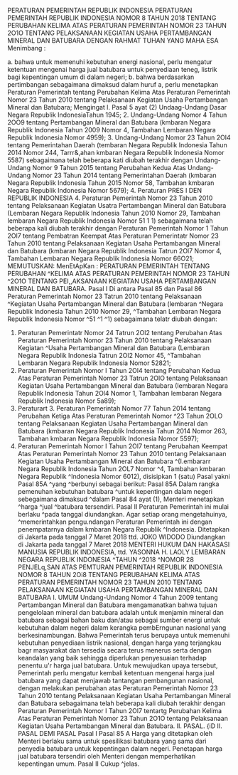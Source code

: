  PERATURAN PEMERINTAH REPUBLIK INDONESIA PERATURAN PEMERINTAH REPUBLIK INDONESIA NOMOR 8 TAHUN 2018 TENTANG PERUBAHAN KELIMA ATAS PERATURAN PEMERINTAH NOMOR 23 TAHUN 2O1O TENTANG PELAKSANAAN KEGIATAN USAHA PERTAMBANGAN MINERAL DAN BATUBARA
DENGAN RAHMAT TUHAN YANG MAHA ESA
Menimbang :

a. bahwa untuk memenuhi kebutuhan energi nasional, perlu mengatur ketentuan mengenai harga jual batubara untuk penyediaan teneg, listrik bagi kepentingan umum di dalam negeri;
b. bahwa berdasarkan pertimbangan sebagaimana dimaksud dalam huruf a, perlu menetapkan Peraturan Pemerintah tentang Perubahan Kelima Atas Peraturan Pemerintah Nomor 23 Tahun 2010 tentang Pelaksanaan Kegiatan Usaha Pertambangan Mineral dan Batubara; Mengingat l. Pasal 5 ayat (2) Undaag-Undang Dasar Negara Republik IndonesiaTahun 1945;
2. Undang-Undang Nomor 4 Tahun 2OO9 tentang Pertambangan Mineral dan Batubara (kmbaran Negara Republik Indonesia Tahun 2009 Nomor 4, Tambahan Lembaran Negara Republik Indonesia Nomor 4959);
3. Undang-Undang Nomor 23 Tahun 2Ol4 tentang Pemerintahan Daerah (tembaran Negara Republik Indonesia Tahun 2014 Nomor 244, Tarrr&,ahan kmbaran Negara Republik Indonesia Nomor 5587) sebagaimana telah beberapa kati diubah terakhir dengan Undang-Undang Nomor 9 Tahun 2015 tentang Perubahan Kedua Atas Undang-Undang Nomor 23 Tahun 2014 tentang Pemerintahan Daerah (kmbaran Negara Republik Indonesia Tahun 2015 Nomor 58, Tambahan kmbaran Negara Republik Indonesia Nomor 5679);
4. Peraturan PRES I DEN REPUBLIK INDONESIA 4. Peraturan Pemerintah Nomor 23 Tahun 2010 tentang Pelaksanaan Kegiatan Usatra Pertambangan Mineral dan Batubara (Lembaran Negara Republik Indonesia Tahun 2010 Nomor 29, Tambahan Iembaran Negara Republik Indonesia Nomor 51 1 1) sebagaimana telah beberapa kali diubah terakhir dengan Peraturan Pemerintah Nomor 1 Tahun 2Ol7 tentang Pembatran Keempat Atas Peraturan Pemerintatr Nomor 23 Tahun 2010 tentang Pelaksanaan Kegiatan Usaha Pertambangan Mineral dan Batubara (kmbaran Negara Republik Indonesia Tatrun 2Ol7 Nomor 4, Tambahan Lembaran Negara Republik Indonesia Nomor 66O21;
MEMUTUSKAN:
 MenEtApKan : PERATURAN PEMERINTAH TENTANG PERUBAHAN ^KELIMA ATAS PERATURAN PEMERINTAH NOMOR 23 TAHUN ^2O1O TENTANG PEI,,AKSANAAN KEGIATAN USAHA PERTAMBANGAN MINERAL DAN BATUBARA.
Pasal I
Di antara Pasal 85 dan Pasal 86 Peraturan Pemerintah Nomor 23 Tatrun 2010 tentang Pelaksanaan ^Kegiatan Usaha Pertambangan Mineral dan Batubara (lembaran ^Negara Republik Indonesia Tahun 2010 Nomor 29, ^Tambahan Lembaran Negara Republik Indonesia Nomor ^51 ^1 ^1) sebagaimana telatr diubah dengan:
1. Peraturan Pemerintatr Nomor 24 Tatrun 2Ol2 tentang Perubahan Atas Peraturan Pemerintah Nomor 23 Tahun 2010 tentang Pelaksanaan Kegiatan ^Usaha Pertambangan Mineral dan Batubara (Lembaran Negara Republik Indonesia Tatrun 2Ol2 Nomor 45, ^Tambahan Lembaran Negara Republik Indonesia Nomor 52821;
2. Peraturan Pemerintah Nomor I Tahun 2Ol4 tentang Perubahan Kedua Atas Peraturan Pemerintah Nomor 23 Tatrun 2OlO tentang Pelaksanaan Kegiatan Usaha Pertambangan Mineral dan Batubara (Iembaran Negara Republik Indonesia Tahun 2Ol4 Nomor 1, Tambahan lembaran Negara Republik Indonesia Nomor 5a89);
3. Peraturart 3. Peraturan Pemerintah Nomor 77 Tahun 2014 tentang Perubahan Ketiga Atas Peraturan Pemerintah Nomor ^23 Tahun 2OLO tentang Pelaksanaan Kegiatan Usaha Pertambangan Mineral dan Batubara (kmbaran Negara Republik Indonesia Tahun 2014 Nomor 263, Tambahan kmbaran Negara Republik Indonesia Nomor 5597);
4. Peraturan Pemerintah Nomor I Tahun 2Ol7 tentang Perubahan Keempat Atas Peraturan Pemerintah Nomor 23 Tahun 2010 tentang Pelaksanaan Kegiatan Usaha Pertambangan Mineral dan Batubara ^(I.embararr Negara Republik Indonesia Tahun 2OL7 Nomor ^4, Tambahan kmbaran Negara Republik ^Indonesia Nomor 6012), disisipkan 1 (satu) Pasal yakni Pasal 85A ^yang ^berbunyi sebagai berikut:
Pasal 85A
Dalam rangka pemenuhan kebutuhan batubara ^untuk kepentingan dalam negeri sebegaimana dimaksud ^dalam Pasal 84 ayat (1), Menteri menetapkan ^harga ^jual ^batubara tersendiri.
Pasal II
Peraturan Pemerintah ini mulai berlaku ^pada tanggal diundangkan.
Agar setiap orang mengetahuinya, ^memerintahkan pengu.ndangan Peraturan Pemerintah ini dengan penempatarnya dalam kmbaran Negara Republik ^Indonesia. Ditetapkan di Jakarta pada tanggal 7 Maret 2018 ttd. JOKO WIDODO Diundangkan di Jakarta pada tanggal 7 Maret 2018 MENTERI HUKUM DAN HAKASASI MANUSIA REPUBLIK INDONESIA, ttd. YASONNA H. LAOLY LEMBARAN NEGARA REPUBLIK INDONESIA ^TAHUN ^2018 ^NOMOR 28 PENJELq,SAN ATAS PEMTURAN PEMERINTAH REPUBLIK INDONESIA NOMOR 8 TAHUN 2Oi8 TENTANG PERUBAHAN KELIMA ATAS PERATURAN PEMERINTAH NOMOR 23 TAHUN 2010 TENTANG PELAKSANAAN KEGIATAN USAHA PERTAMBANGAN MINERAL DAN BATUBARA I. UMUM Undang-Undang Nomor 4 Tahun 2009 tentang Pertambangan Mineral dan Batubara mengamanatkan bahwa tujuan pengelolaan mineral dan batubara adalah untuk menjamin mineral dan batubara sebagai bahan baku dan/atau sebagai sumber energi untuk kebutuhan dalam negeri dalam kerangka pembErngunan nasional yang berkesinambungan. Bahwa Pemerintah terus berupaya untuk memenuhi kebutuhan penyediaan listrik nasional, dengan harga yang terjangkau bagr masyarakat dan tersedia secara terus menerus serta dengan keandalan yang baik sehingga diperlukan penyesuaian terhadap penentu.u'r harga jual batubara. Untuk mewujudkan upaya tersebut, Pemerintah perlu mengatur kembali ketentuan mengenai harga jual batubara yang dapat menjawab tantangan pembangunan nasional, dengan melakukan perubahan atas Peraturan Pemerintah Nomor 23 Tahun 2010 tentang Pelaksanaan Kegiatan Usaha Pertambangan Mineral dan Batubara sebagaimana telah beberapa kali diubah terakhir dengan Peraturan Pemerintah Nomor I Tahun 2Ol7 tentartg Perubahan Kelima Atas Peraturan Pemerintah Nomor 23 Tahun 2O1O tentang Pelaksanaan Kegiatan Usaha Pertambangan Mineral dan Batubara. II. PASAL. {iD II. PASAL DEMI PASAL Pasal I Pasal 85 A Harga yang ditetapkan oleh Menteri berlaku sama untuk spesilikasi batubara yang sama dari penyedia batubara untuk kepentingan dalam negeri. Penetapan harga jual batubara tersendiri oleh Menteri dengan memperhatikan kepentingan umum. Pasal II Cukup ^jelas.